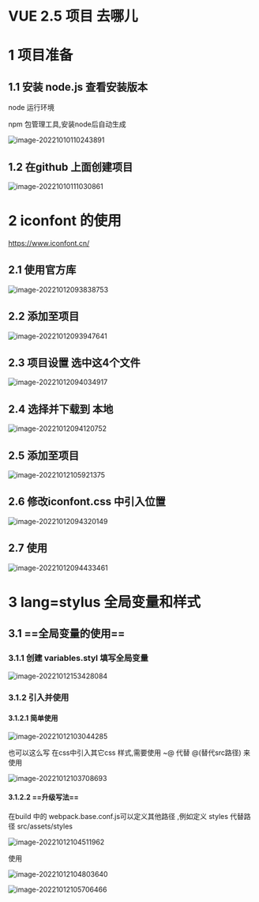 # VUE 2.5 项目 去哪儿

# 1 项目准备

## 1.1  安装  node.js 查看安装版本

node  运行环境    

npm  包管理工具,安装node后自动生成

![image-20221010110243891](../../图片/image-20221010110243891.png)

## 1.2 在github 上面创建项目

![image-20221010111030861](../../图片/image-20221010111030861.png)

# 2 iconfont 的使用

https://www.iconfont.cn/

## 2.1 使用官方库

![image-20221012093838753](../../图片/image-20221012093838753.png)

## 2.2 添加至项目

![image-20221012093947641](../../图片/image-20221012093947641.png)

## 2.3 项目设置 选中这4个文件

![image-20221012094034917](../../图片/image-20221012094034917.png)

## 2.4 选择并下载到 本地

![image-20221012094120752](../../图片/image-20221012094120752.png)

## 2.5 添加至项目 

![image-20221012105921375](../../图片/image-20221012105921375.png)

## 2.6 修改iconfont.css 中引入位置

![image-20221012094320149](../../图片/image-20221012094320149.png)

## 2.7 使用

![image-20221012094433461](../../图片/image-20221012094433461.png)

# 3 lang=stylus  全局变量和样式

## 3.1 ==全局变量的使用==

### 3.1.1 创建 variables.styl  填写全局变量

![image-20221012153428084](../../图片/image-20221012153428084.png)

### 3.1.2 引入并使用

#### 3.1.2.1 简单使用

![image-20221012103044285](../../图片/image-20221012103044285.png)

也可以这么写  在css中引入其它css 样式,需要使用 ~@ 代替 @(替代src路径) 来使用

![image-20221012103708693](../../图片/image-20221012103708693.png)

#### 3.1.2.2 ==升级写法== 

在build 中的 webpack.base.conf.js可以定义其他路径 ,例如定义 styles 代替路径 src/assets/styles

![image-20221012104511962](../../图片/image-20221012104511962.png)

使用

![image-20221012104803640](../../图片/image-20221012104803640.png)

![image-20221012105706466](../../图片/image-20221012105706466.png)